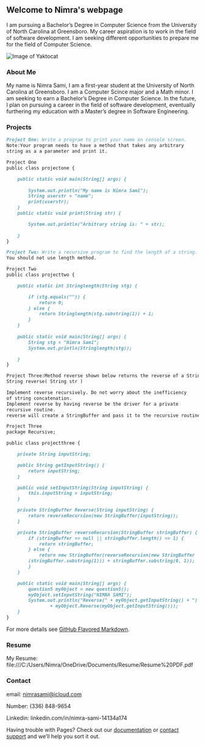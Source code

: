 ## Welcome to Nimra's webpage
I am pursuing a Bachelor’s Degree in Computer Science from the University of North Carolina at Greensboro. My career aspiration is to work in the field of software development. I am seeking different opportunities to prepare me for the field of Computer Science. 

![Image of Yaktocat](https://www.icloud.com/photos/#0rYKoQ3Gf8bHRJH8NdyU97CMg)

### About Me

My name is Nimra Sami, I am a first-year student at the University of North Carolina at Greensboro. I am a Computer Scince major and a Math minor. I am seeking to earn a Bachelor’s Degree in Computer Science. In the future, I plan on pursuing a career in the field of software development, eventually furthering my education with a Master’s degree in Software Engineering. 

### Projects
```markdown
Project One: Write a program to print your name on console screen. 
Note:Your program needs to have a method that takes any arbitrary 
string as a a parameter and print it.

Project One
public class projectone {

    public static void main(String[] args) {
 
        System.out.println("My name is Nimra Sami");
        String userstr = "name";
        print(userstr);
    }
    public static void print(String str) {

        System.out.println("Arbitrary string is: " + str);
        
    }
}
```

```markdown
Project Two: Write a recursive program to find the length of a string. 
You should not use length method. 

Project Two 
public class projecttwo {

    public static int Stringlength(String stg) {

        if (stg.equals("")) {
            return 0;
        } else {
            return Stringlength(stg.substring(1)) + 1;
        }
    }
    
    public static void main(String[] args) {
        String stg = "Nimra Sami";
        System.out.println(Stringlength(stg));

    }
}
```

```markdown
Project Three:Method reverse shown below returns the reverse of a String. 
String reverse( String str )

Implement reverse recursively. Do not worry about the inefficiency 
of string concatenation.
Implement reverse by having reverse be the driver for a private 
recursive routine. 
reverse will create a StringBuffer and pass it to the recursive routine.

Project Three
package Recursive;

public class projectthree {

    private String inputString;

    public String getInputString() {
        return inputString;
    }

    public void setInputString(String inputString) {
        this.inputString = inputString;
    }

    private StringBuffer Reverse(String inputString) {
        return reverseRecursion(new StringBuffer(inputString));
    }

    private StringBuffer reverseRecursion(StringBuffer stringBuffer) {
        if (stringBuffer == null || stringBuffer.length() <= 1) {
            return stringBuffer;
        } else {
            return new StringBuffer(reverseRecursion(new StringBuffer
        (stringBuffer.substring(1))) + stringBuffer.substring(0, 1));
        }
    }

    public static void main(String[] args) {
        question5 myObject = new question5();
        myObject.setInputString("NIMRA SAMI");
        System.out.println("Reverse(" + myObject.getInputString() + ") = "
                + myObject.Reverse(myObject.getInputString()));
    }
}

```



For more details see [GitHub Flavored Markdown](https://guides.github.com/features/mastering-markdown/).

### Resume 
My Resume:
file:///C:/Users/Nimra/OneDrive/Documents/Resume/Resume%20PDF.pdf

### Contact
email: nimrasami@icloud.com

Number: (336) 848-9654

Linkedin: linkedin.com/in/nimra-sami-14134a174

Having trouble with Pages? Check out our [documentation](https://help.github.com/categories/github-pages-basics/) or [contact support](https://github.com/contact) and we’ll help you sort it out.
